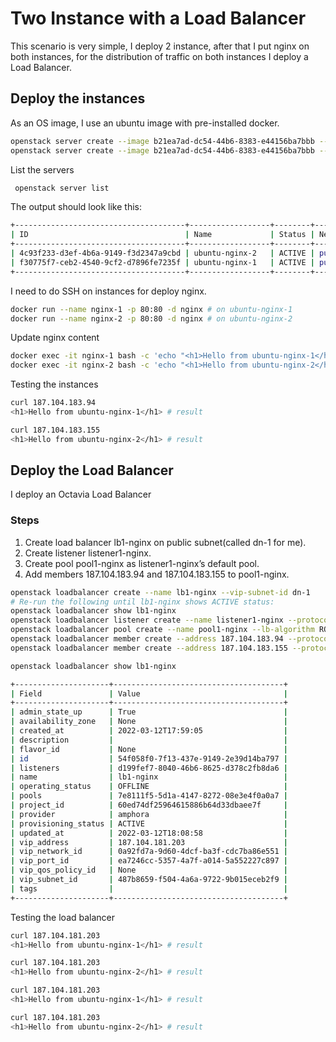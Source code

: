 # Two Instance with a Load Balancer
This scenario is very simple, I deploy 2 instance, after that I put nginx on both instances, for the distribution of traffic on both instances I deploy a Load Balancer.

## Deploy the instances
As an OS image, I use an ubuntu image with pre-installed docker.
```bash
openstack server create --image b21ea7ad-dc54-44b6-8383-e44156ba7bbb --flavor m1.g1.3 --key-name alin-key --network public ubuntu-nginx-1
openstack server create --image b21ea7ad-dc54-44b6-8383-e44156ba7bbb --flavor m1.g1.3 --key-name alin-key --network public ubuntu-nginx-2
```


List the servers
```bash
 openstack server list
```

The output should look like this:
```bash
+--------------------------------------+------------------+--------+------------------------+---------------------+---------+
| ID                                   | Name             | Status | Networks               | Image               | Flavor  |
+--------------------------------------+------------------+--------+------------------------+---------------------+---------+
| 4c93f233-d3ef-4b6a-9149-f3d2347a9cbd | ubuntu-nginx-2   | ACTIVE | public=187.104.183.155 | docker-ubuntu-20.04 | m1.g1.3 |
| f30775f7-ceb2-4540-9cf2-d7896fe7235f | ubuntu-nginx-1   | ACTIVE | public=187.104.183.94  | docker-ubuntu-20.04 | m1.g1.3 |
+--------------------------------------+------------------+--------+------------------------+---------------------+---------+

```

I need to do SSH on instances for deploy nginx.
```bash
docker run --name nginx-1 -p 80:80 -d nginx # on ubuntu-nginx-1
docker run --name nginx-2 -p 80:80 -d nginx # on ubuntu-nginx-2
```

Update nginx content
```bash
docker exec -it nginx-1 bash -c 'echo "<h1>Hello from ubuntu-nginx-1</h1>" > usr/share/nginx/html/index.html' # on ubuntu-nginx-1
docker exec -it nginx-2 bash -c 'echo "<h1>Hello from ubuntu-nginx-2</h1>" > usr/share/nginx/html/index.html' # on ubuntu-nginx-2
```

Testing the instances
```bash
curl 187.104.183.94
<h1>Hello from ubuntu-nginx-1</h1> # result
```
```bash
curl 187.104.183.155
<h1>Hello from ubuntu-nginx-2</h1> # result
```

## Deploy the Load Balancer
I deploy an Octavia Load Balancer

### Steps
1. Create load balancer lb1-nginx on public subnet(called dn-1 for me).
2. Create listener listener1-nginx.
3. Create pool pool1-nginx as listener1-nginx’s default pool.
4. Add members 187.104.183.94 and 187.104.183.155 to pool1-nginx.


```bash
openstack loadbalancer create --name lb1-nginx --vip-subnet-id dn-1
# Re-run the following until lb1-nginx shows ACTIVE status:
openstack loadbalancer show lb1-nginx
openstack loadbalancer listener create --name listener1-nginx --protocol HTTP --protocol-port 80 lb1-nginx
openstack loadbalancer pool create --name pool1-nginx --lb-algorithm ROUND_ROBIN --listener listener1-nginx --protocol HTTP
openstack loadbalancer member create --address 187.104.183.94 --protocol-port 80 pool1-nginx
openstack loadbalancer member create --address 187.104.183.155 --protocol-port 80 pool1-nginx
```

```bash
openstack loadbalancer show lb1-nginx
```
```bash
+---------------------+--------------------------------------+
| Field               | Value                                |
+---------------------+--------------------------------------+
| admin_state_up      | True                                 |
| availability_zone   | None                                 |
| created_at          | 2022-03-12T17:59:05                  |
| description         |                                      |
| flavor_id           | None                                 |
| id                  | 54f058f0-7f13-437e-9149-2e39d14ba797 |
| listeners           | d199fef7-8040-46b6-8625-d378c2fb8da6 |
| name                | lb1-nginx                            |
| operating_status    | OFFLINE                              |
| pools               | 7e8111f5-5d1a-4147-8272-08e3e4f0a0a7 |
| project_id          | 60ed74df25964615886b64d33dbaee7f     |
| provider            | amphora                              |
| provisioning_status | ACTIVE                               |
| updated_at          | 2022-03-12T18:08:58                  |
| vip_address         | 187.104.181.203                      |
| vip_network_id      | 0a92fd7a-9d60-4dcf-ba3f-cdc7ba86e551 |
| vip_port_id         | ea7246cc-5357-4a7f-a014-5a552227c897 |
| vip_qos_policy_id   | None                                 |
| vip_subnet_id       | 487b8659-f504-4a6a-9722-9b015eceb2f9 |
| tags                |                                      |
+---------------------+--------------------------------------+
```

Testing the load balancer


```bash
curl 187.104.181.203
<h1>Hello from ubuntu-nginx-1</h1> # result
```
```bash
curl 187.104.181.203
<h1>Hello from ubuntu-nginx-2</h1> # result
```
```bash
curl 187.104.181.203
<h1>Hello from ubuntu-nginx-1</h1> # result
```
```bash
curl 187.104.181.203
<h1>Hello from ubuntu-nginx-2</h1> # result
```

